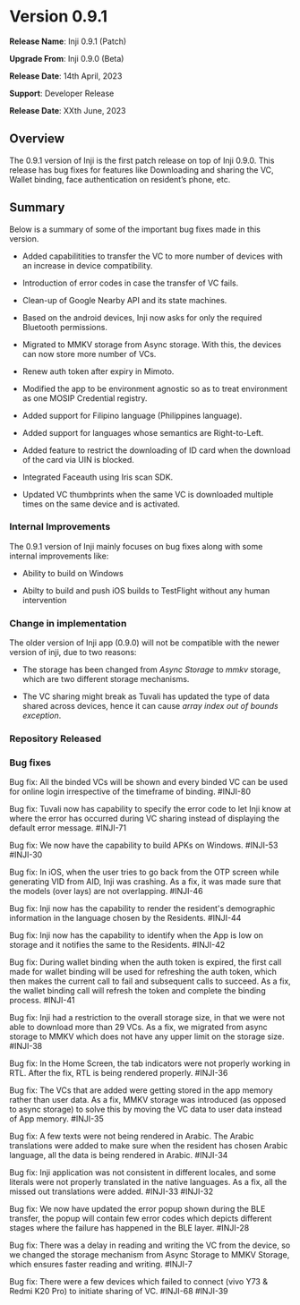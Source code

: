 # Version 0.9.1

**Release Name**: Inji 0.9.1 (Patch)

**Upgrade From**: Inji 0.9.0 (Beta)

**Release Date**: 14th April, 2023

**Support**: Developer Release

**Release Date**: XXth June, 2023

## Overview

The 0.9.1 version of Inji is the first patch release on top of Inji 0.9.0. This release has bug fixes for features like Downloading and sharing the VC, Wallet binding, face authentication on resident’s phone, etc.

## Summary

Below is a summary of some of the important bug fixes made in this version.

* Added capabilitities to transfer the VC to more number of devices with an increase in device compatibility.

* Introduction of error codes in case the transfer of VC fails.

* Clean-up of Google Nearby API and its state machines.

* Based on the android devices, Inji now asks for only the required Bluetooth permissions.

* Migrated to MMKV storage from Async storage. With this, the devices can now store more number of VCs.

* Renew auth token after expiry in Mimoto.

* Modified the app to be environment agnostic so as to treat environment as one MOSIP Credential registry.

* Added support for Filipino language (Philippines language).

* Added support for languages whose semantics are Right-to-Left.

* Added feature to restrict the downloading of ID card when the download of the card via UIN is blocked.

* Integrated Faceauth using Iris scan SDK.

* Updated VC thumbprints when the same VC is downloaded multiple times on the same device and is activated.


### Internal Improvements 

The 0.9.1 version of Inji mainly focuses on bug fixes along with some internal improvements like:

* Ability to build on Windows

* Abilty to build and push iOS builds to TestFlight without any human intervention

### Change in implementation

The older version of Inji app (0.9.0) will not be compatible with the newer version of inji, due to two reasons:

* The storage has been changed from _Async Storage_ to _mmkv_ storage, which are two different storage mechanisms.

* The VC sharing might break as Tuvali has updated the type of data shared across devices, hence it can cause *array index out of bounds exception*.

### Repository Released





### Bug fixes

Bug fix: All the binded VCs will be shown and every binded VC can be used for online login irrespective of the timeframe of binding. #INJI-80

Bug fix: Tuvali now has capability to specify the error code  to let Inji know at where the error has occurred during VC sharing instead of displaying the default error message. #INJI-71

Bug fix: We now have the capability to build APKs on Windows. #INJI-53 #INJI-30

Bug fix: In iOS, when the user tries to go back from the OTP screen while generating VID from AID, Inji was crashing. As a fix, it was made sure that the models (over lays) are not overlapping. #INJI-46

Bug fix: Inji now has the capability to render the resident's demographic information in the language chosen by the Residents. #INJI-44

Bug fix: Inji now has the capability to identify when the App is low on storage and it notifies the same to the Residents. #INJI-42

Bug fix: During wallet binding when the auth token is expired, the first call made for wallet binding will be used for refreshing the auth token, which then makes the current call to fail and subsequent calls to succeed. As a fix, the wallet binding call will refresh the token and complete the binding process. #INJI-41

Bug fix: Inji had a restriction to the overall storage size, in that we were not able to download more than 29 VCs. As a fix, we migrated from async storage to MMKV which does not have any upper limit on the storage size. #INJI-38

Bug fix: In the Home Screen, the tab indicators were not properly working in RTL. After the fix, RTL is being rendered properly. #INJI-36

Bug fix: The VCs that are added were getting stored in the app memory rather than user data. As a fix,  MMKV storage was introduced (as opposed to async storage) to solve this by moving the VC data to user data instead of App memory. #INJI-35

Bug fix: A few texts were not being rendered in Arabic. The Arabic translations were added to make sure when the resident has chosen Arabic language, all the data is being rendered in Arabic. #INJI-34

Bug fix: Inji application was not consistent in different locales, and some literals were not properly translated in the native languages. As a fix, all the missed out translations were added. #INJI-33 #INJI-32

Bug fix: We now have updated the error popup shown during the BLE transfer, the popup will contain few error codes which depicts different stages where the failure has happened in the BLE layer. #INJI-28

Bug fix: There was a delay in reading and writing the VC from the device, so we changed the storage mechanism from Async Storage to MMKV Storage, which ensures faster reading and writing. #INJI-7

Bug fix: There were a few devices which failed to connect (vivo Y73 & Redmi K20 Pro) to initiate sharing of VC. #INJI-68 #INJI-39


